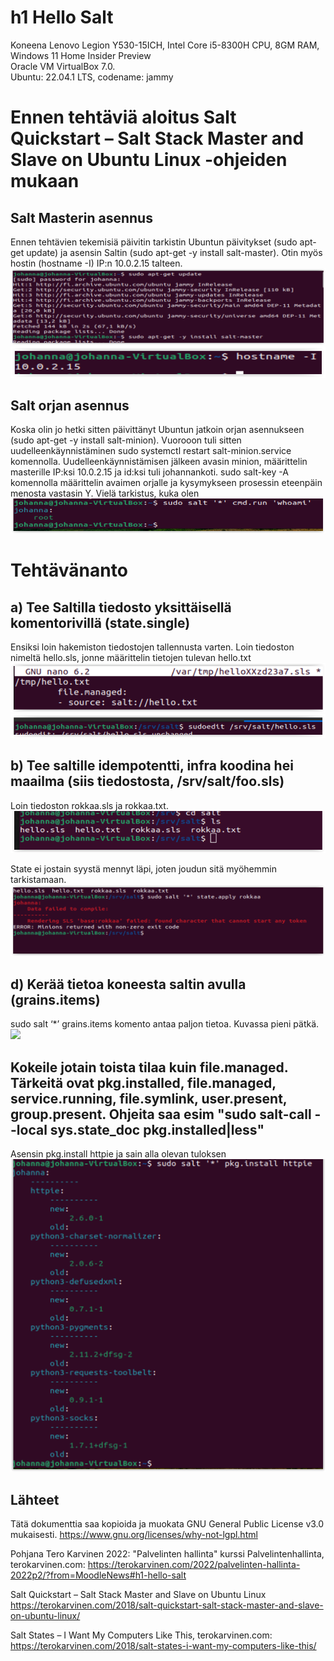 # h1 Hello Salt

Koneena Lenovo Legion Y530-15ICH, Intel Core i5-8300H CPU, 8GM RAM, Windows 11 Home Insider Preview<br>
Oracle VM VirtualBox 7.0.<br>
Ubuntu: 22.04.1 LTS, codename: jammy<br>

# Ennen tehtäviä aloitus Salt Quickstart – Salt Stack Master and Slave on Ubuntu Linux -ohjeiden mukaan

## Salt Masterin asennus

Ennen tehtävien tekemisiä päivitin tarkistin Ubuntun päivitykset (sudo apt-get update) ja asensin Saltin (sudo apt-get -y install salt-master). Otin myös hostin (hostname -I) IP:n 10.0.2.15 talteen.
<img src="salt02.PNG"><img src="salt03.PNG">

## Salt orjan asennus

Koska olin jo hetki sitten päivittänyt Ubuntun jatkoin orjan asennukseen (sudo apt-get -y install salt-minion). Vuorooon tuli sitten uudelleenkäynnistäminen sudo systemctl restart salt-minion.service komennolla. Uudelleenkäynnistämisen jälkeen avasin minion, määrittelin masterille IP:ksi 10.0.2.15 ja id:ksi tuli johannankoti. sudo salt-key -A komennolla määrittelin avaimen orjalle ja kysymykseen prosessin eteenpäin menosta vastasin Y. Vielä tarkistus, kuka olen
<img src="salt11.PNG">

# Tehtävänanto

## a) Tee Saltilla tiedosto yksittäisellä komentorivillä (state.single)

Ensiksi loin hakemiston tiedostojen tallennusta varten. Loin tiedoston nimeltä hello.sls, jonne määrittelin tietojen tulevan hello.txt
<img src="salt15.PNG"><img src="salt16.PNG">

## b) Tee saltille idempotentti, infra koodina hei maailma (siis tiedostosta, /srv/salt/foo.sls)

Loin tiedoston rokkaa.sls ja rokkaa.txt.
<img src="saltiksi.PNG">

State ei jostain syystä mennyt läpi, joten joudun sitä myöhemmin tarkistamaan.
<img src="salt-virhe.PNG">

## d) Kerää tietoa koneesta saltin avulla (grains.items)

sudo salt ‘\*’ grains.items komento antaa paljon tietoa. Kuvassa pieni pätkä.
<img src="satl19.PNG">

## Kokeile jotain toista tilaa kuin file.managed. Tärkeitä ovat pkg.installed, file.managed, service.running, file.symlink, user.present, group.present. Ohjeita saa esim "sudo salt-call --local sys.state_doc pkg.installed|less"

Asensin pkg.install httpie ja sain alla olevan tuloksen
<img src="salt13.PNG">

## Lähteet

Tätä dokumenttia saa kopioida ja muokata GNU General Public License v3.0 mukaisesti. https://www.gnu.org/licenses/why-not-lgpl.html

Pohjana Tero Karvinen 2022: "Palvelinten hallinta" kurssi
Palvelintenhallinta, terokarvinen.com: https://terokarvinen.com/2022/palvelinten-hallinta-2022p2/?from=MoodleNews#h1-hello-salt

Salt Quickstart – Salt Stack Master and Slave on Ubuntu Linux https://terokarvinen.com/2018/salt-quickstart-salt-stack-master-and-slave-on-ubuntu-linux/

Salt States – I Want My Computers Like This, terokarvinen.com: https://terokarvinen.com/2018/salt-states-i-want-my-computers-like-this/
